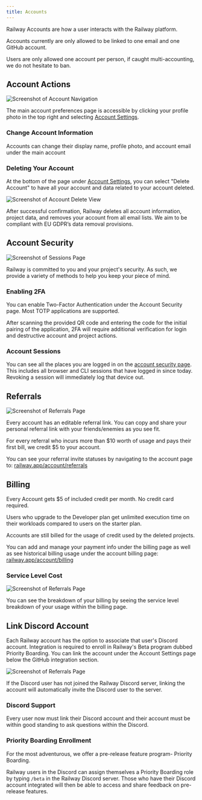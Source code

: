 ```yaml
---
title: Accounts
---
```


Railway Accounts are how a user interacts with the Railway platform.

Accounts currently are only allowed to be linked to one email and one GitHub account.

Users are only allowed one account per person, if caught multi-accounting, we do not hesitate to ban.

## Account Actions

<Image src="https://res.cloudinary.com/railway/image/upload/v1631917785/docs/account-nav_jzyaeb.png"
alt="Screenshot of Account Navigation"
layout="fixed"
width={450} height={311} quality={80} />

The main account preferences page is accessible by clicking your profile photo in the top right and selecting [Account Settings](https://railway.app/account).

### Change Account Information

Accounts can change their display name, profile photo, and account email under the main account

### Deleting Your Account

At the bottom of the page under [Account Settings](https://railway.app/account), you can select "Delete Account" to have all your account and data related to your account deleted.

<Image src="https://res.cloudinary.com/railway/image/upload/v1641244076/docs/delete_acz7hs.png"
alt="Screenshot of Account Delete View"
layout="fixed"
width={450} height={311} quality={80} />

After successful confirmation, Railway deletes all account information, project data, and removes your account from all email lists. We aim to be compliant with EU GDPR’s data removal provisions.

## Account Security

<Image src="https://res.cloudinary.com/railway/image/upload/v1631917786/docs/sessions_qo0lhw.png"
alt="Screenshot of Sessions Page"
layout="responsive"
width={1162} height={587} quality={80} />

Railway is committed to you and your project's security. As such, we provide a variety of methods to help you keep your piece of mind.

### Enabling 2FA

You can enable Two-Factor Authentication under the Account Security page. Most TOTP applications are supported.

After scanning the provided QR code and entering the code for the initial pairing of the application, 2FA will require additional verification for login and destructive account and project actions.

### Account Sessions

You can see all the places you are logged in on the [account security page](https://railway.app/account/security). This includes all browser and CLI sessions that have logged in since today. Revoking a session will immediately log that device out.

## Referrals

<Image src="https://res.cloudinary.com/railway/image/upload/v1631917786/docs/referrals_iya9mz.png"
alt="Screenshot of Referrals Page"
layout="responsive"
width={1141} height={604} quality={80} />

Every account has an editable referral link. You can copy and share your personal referral link with your friends/enemies as you see fit.

For every referral who incurs more than $10 worth of usage and pays their first bill, we credit $5 to your account.

You can see your referral invite statuses by navigating to the account page to: [railway.app/account/referrals](https://railway.app/account/referrals)

## Billing

Every Account gets $5 of included credit per month. No credit card required.

Users who upgrade to the Developer plan get unlimited execution time on their workloads compared to users on the starter plan.

Accounts are still billed for the usage of credit used by the deleted projects.

You can add and manage your payment info under the billing page as well as see historical billing usage under the account billing page: [railway.app/account/billing](https://railway.app/account/billing)

### Service Level Cost

<Image src="https://res.cloudinary.com/railway/image/upload/v1631917786/docs/referrals_iya9mz.png"
alt="Screenshot of Referrals Page"
layout="responsive"
width={1141} height={604} quality={80} />

You can see the breakdown of your billing by seeing the service level breakdown of your usage within the billing page.

## Link Discord Account

Each Railway account has the option to associate that user's Discord account. Integration is required to enroll in Railway's Beta program dubbed Priority Boarding. You can link the account under the Account Settings page below the GitHub integration section.

<Image src="https://res.cloudinary.com/railway/image/upload/v1643230045/link-discord-account_vpal68.png"
alt="Screenshot of Referrals Page"
layout="responsive"
width={642} height={326} quality={80} />

If the Discord user has not joined the Railway Discord server, linking the account will automatically invite the Discord user to the server.

### Discord Support

Every user now must link their Discord account and their account must be within good standing to ask questions within the Discord.

### Priority Boarding Enrollment

For the most adventurous, we offer a pre-release feature program- Priority Boarding.

Railway users in the Discord can assign themselves a Priority Boarding role by typing `/beta` in the Railway Discord server. Those who have their Discord account integrated will then be able to access and share feedback on pre-release features.
